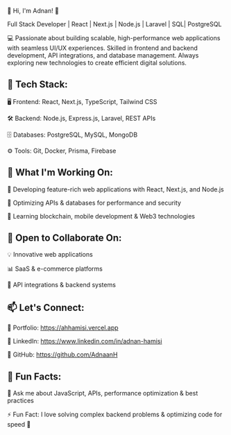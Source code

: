 👋 Hi, I'm Adnan! 🚀

Full Stack Developer | React | Next.js | Node.js | Laravel | SQL| PostgreSQL

💻 Passionate about building scalable, high-performance web applications with seamless UI/UX experiences. Skilled in frontend and backend development, API integrations, and database management. Always exploring new technologies to create efficient digital solutions.

🔧 Tech Stack:
-------------------------------------------------------
🖥 Frontend: React, Next.js, TypeScript, Tailwind CSS

🛠 Backend: Node.js, Express.js, Laravel, REST APIs

🗄 Databases: PostgreSQL, MySQL, MongoDB

⚙️ Tools: Git, Docker, Prisma, Firebase

🚀 What I'm Working On:
-------------------------------------------------------
🔹 Developing feature-rich web applications with React, Next.js, and Node.js

🔹 Optimizing APIs & databases for performance and security

🔹 Learning blockchain, mobile development & Web3 technologies

🤝 Open to Collaborate On:
-------------------------------------------------------
💡 Innovative web applications

📊 SaaS & e-commerce platforms

🔗 API integrations & backend systems

📫 Let's Connect:
-------------------------------------------------------
📌 Portfolio: https://ahhamisi.vercel.app

🔗 LinkedIn: https://www.linkedin.com/in/adnan-hamisi

💼 GitHub: https://github.com/AdnaanH

🌱 Fun Facts:
-------------------------------------------------------
💬 Ask me about JavaScript, APIs, performance optimization & best practices

⚡ Fun Fact: I love solving complex backend problems & optimizing code for speed 🚀


